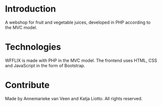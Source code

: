 # Introduction 
A webshop for fruit and vegetable juices, developed in PHP according to the MVC model.

# Technologies
WFFLIX is made with PHP in the MVC model. The frontend uses HTML, CSS and JavaScript in the form of Bootstrap.

# Contribute
Made by Annemarieke van Veen and Katja Liotto. All rights reserved.

